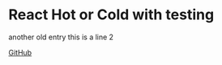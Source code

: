 # React Hot or Cold with testing
another old entry
this is a line 2

[GitHub](https://github.com/Thinkful-Ed/react-hot-cold-testing)
